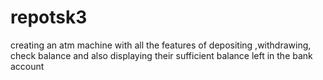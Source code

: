 # repotsk3
creating an atm machine with all the features of depositing ,withdrawing, check balance  and also displaying their sufficient balance left in the bank account
